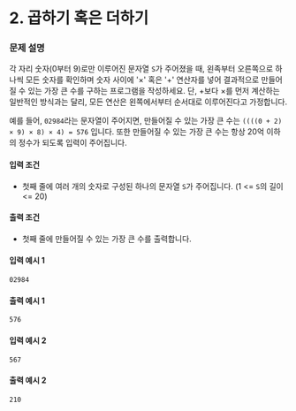 # 2. 곱하기 혹은 더하기
### 문제 설명
각 자리 숫자(0부터 9)로만 이루어진 문자열 `S`가 주어졌을 때, 왼족부터 오른쪽으로 하나씩 모든 숫자를 확인하며 숫자 사이에 '×' 혹은 '+' 연산자를 넣어 결과적으로 만들어질 수 있는 가장 큰 수를 구하는 프로그램을 작성하세요. 단, +보다 ×를 먼저 계산하는 일반적인 방식과는 달리, 모든 연산은 왼쪽에서부터 순서대로 이루어진다고 가정합니다. <br>

예를 들어, `02984`라는 문자열이 주어지면, 만들어질 수 있는 가장 큰 수는 `((((0 + 2) × 9) × 8) × 4) = 576` 입니다. 또한 만들어질 수 있는 가장 큰 수는 항상 20억 이하의 정수가 되도록 입력이 주어집니다.

#### 입력 조건
- 첫째 줄에 여러 개의 숫자로 구성된 하나의 문자열 `S`가 주어집니다. (1 <= `S`의 길이 <= 20)

#### 출력 조건
- 첫째 줄에 만들어질 수 있는 가장 큰 수를 출력합니다.

#### 입력 예시 1
```
02984
```
#### 출력 예시 1
```
576
```

#### 입력 예시 2
```
567
```
#### 출력 예시 2
```
210
```
